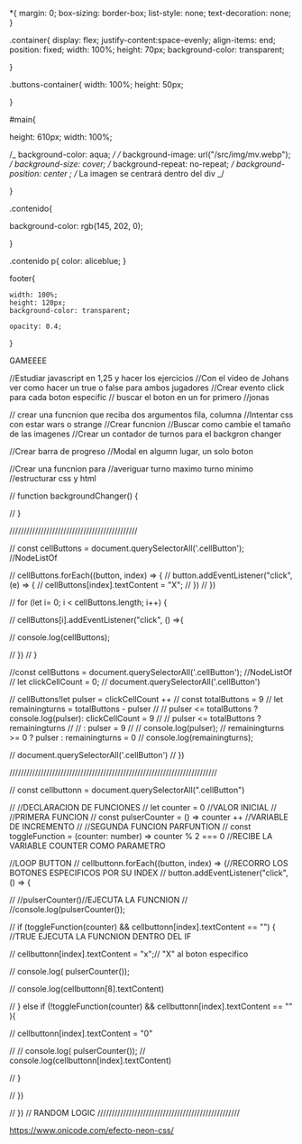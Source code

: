 \*{
margin: 0;
box-sizing: border-box;
list-style: none;
text-decoration: none;
}

.container{
display: flex;
justify-content:space-evenly;
align-items: end;
position: fixed;
width: 100%;
height: 70px;
background-color: transparent;

}

.buttons-container{
width: 100%;
height: 50px;

}

#main{

height: 610px;
width: 100%;

/_ background-color: aqua; _/
/_ background-image: url("/src/img/mv.webp"); _/
background-size: cover;
/_ background-repeat: no-repeat; _/
background-position: center ;
/_ La imagen se centrará dentro del div _/

}

.contenido{

background-color: rgb(145, 202, 0);

}

.contenido p{
color: aliceblue;
}

footer{

    width: 100%;
    height: 120px;
    background-color: transparent;

    opacity: 0.4;

}

GAMEEEE

//Estudiar javascript en 1,25 y hacer los ejercicios
//Con el video de Johans ver como hacer un true o false para ambos jugadores
//Crear evento click para cada boton especific
// buscar el boton en un for primero //jonas

// crear una funcnion que reciba dos argumentos fila, columna
//Intentar css con estar wars o strange
//Crear funcnion
//Buscar como cambie el tamaño de las imagenes
//Crear un contador de turnos para el backgron changer

//Crear barra de progreso
//Modal en algumn lugar, un solo boton

//Crear una funcnion para
//averiguar turno maximo turno minimo
//estructurar css y html

// function backgroundChanger() {

// }

/////////////////////////////////////////////

// const cellButtons = document.querySelectorAll('.cellButton'); //NodeListOf<Element>

// cellButtons.forEach((button, index) => {
// button.addEventListener("click", (e) => {
// cellButtons[index].textContent = "X";
// })
// })

// for (let i= 0; i < cellButtons.length; i++) {

// cellButtons[i].addEventListener("click", () =>{

// console.log(cellButtons);

// })
// }

//const cellButtons = document.querySelectorAll('.cellButton'); //NodeListOf<Element>
// let clickCellCount = 0;
// document.querySelectorAll('.cellButton')

// cellButtons!let pulser = clickCellCount ++
// const totalButtons = 9
// let remainingturns = totalButtons - pulser
// // pulser <= totalButtons ? console.log(pulser): clickCellCount = 9
// // pulser <= totalButtons ? remainingturns
// // : pulser = 9
// // console.log(pulser);
// remainingturns >= 0 ? pulser : remainingturns = 0
// console.log(remainingturns);

// document.querySelectorAll('.cellButton')
// })

/////////////////////////////////////////////////////////////////////////

// const cellbuttonn = document.querySelectorAll(".cellButton")

// //DECLARACION DE FUNCIONES
// let counter = 0 //VALOR INICIAL
// //PRIMERA FUNCION
// const pulserCounter = () => counter ++ //VARIABLE DE INCREMENTO
// //SEGUNDA FUNCION PARFUNTION
// const toggleFunction = (counter: number) => counter % 2 === 0 //RECIBE LA VARIABLE COUNTER COMO PARAMETRO

//LOOP BUTTON
// cellbuttonn.forEach((button, index) => {//RECORRO LOS BOTONES ESPECIFICOS POR SU INDEX
// button.addEventListener("click", () => {

// //pulserCounter()//EJECUTA LA FUNCNION
// //console.log(pulserCounter());

// if (toggleFunction(counter) && cellbuttonn[index].textContent == "") { //TRUE EJECUTA LA FUNCNION DENTRO DEL IF

// cellbuttonn[index].textContent = "x";// "X" al boton especifico

// console.log( pulserCounter());

// console.log(cellbuttonn[8].textContent)

// } else if (!toggleFunction(counter) && cellbuttonn[index].textContent == "" ){

// cellbuttonn[index].textContent = "0"

// // console.log( pulserCounter());
// console.log(cellbuttonn[index].textContent)

// }

// })

// })
// RANDOM LOGIC
//////////////////////////////////////////////////

https://www.onicode.com/efecto-neon-css/

